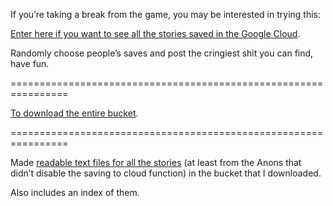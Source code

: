 If you’re taking a break from the game, you may be interested in trying this:
 
[Enter here if you want to see all the stories saved in the Google Cloud](https://console.cloud.google.com/storage/browser/aidungeonstories?pli=1).

Randomly choose people’s saves and post the cringiest shit you can find, have fun.

================================================================

[To download the entire bucket](https://cloud.google.com/storage/docs/gsutil).

================================================================

Made [readable text files for all the stories](https://mega.nz/#!w04EjKYY!OW9GKvTFabOrifaFnhgFZdZtkD4-p9XXEXZO21KZcHc) (at least from the Anons that didn’t disable the saving to cloud function) in the bucket that I downloaded.

Also includes an index of them.